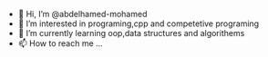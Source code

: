 - 👋 Hi, I’m @abdelhamed-mohamed
- 👀 I’m interested in programing,cpp and competetive programing 
- 🌱 I’m currently learning oop,data structures and algorithems
- 📫 How to reach me ...

<!---
abdelhamed-mohamed/abdelhamed-mohamed is a ✨ special ✨ repository because its `README.md` (this file) appears on your GitHub profile.
You can click the Preview link to take a look at your changes.
--->

